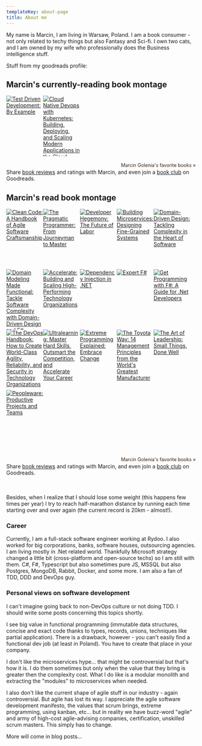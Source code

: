 ```yaml
---
templateKey: about-page
title: About me
---
```

My name is Marcin, I am living in Warsaw, Poland. I am a book consumer - not only related to techy things but also Fantasy and Sci-fi. I own two cats, and I am owned by my wife who professionally does the Business intelligence stuff.

Stuff from my goodreads profile:


<style type="text/css" media="screen">
  .gr_grid_container {
    /* customize grid container div here. eg: width: 500px; */
  }

  .gr_grid_book_container {
    /* customize book cover container div here */
    float: left;
    width: 98px;
    height: 160px;
    padding: 0px 0px;
    overflow: hidden;
  }
</style>
  <div id="gr_grid_widget_1601825743">
    <!-- Show static html as a placeholder in case js is not enabled - javascript include will override this if things work -->
        <h2>
  <a style="text-decoration: none;" rel="nofollow" href="https://www.goodreads.com/review/list/111877027-marcin-golenia?shelf=currently-reading&utm_medium=api&utm_source=grid_widget">Marcin's currently-reading book montage</a>
  </h2>
  <div class="gr_grid_container">
  <div class="gr_grid_book_container"><a title="Test Driven Development: By Example" rel="nofollow" href="https://www.goodreads.com/book/show/387190.Test_Driven_Development"><img alt="Test Driven Development: By Example" border="0" src="https://i.gr-assets.com/images/S/compressed.photo.goodreads.com/books/1372039943l/387190._SX98_.jpg" /></a></div>
  <div class="gr_grid_book_container"><a title="Cloud Native Devops with Kubernetes: Building, Deploying, and Scaling Modern Applications in the Cloud" rel="nofollow" href="https://www.goodreads.com/book/show/40988432-cloud-native-devops-with-kubernetes"><img alt="Cloud Native Devops with Kubernetes: Building, Deploying, and Scaling Modern Applications in the Cloud" border="0" src="https://i.gr-assets.com/images/S/compressed.photo.goodreads.com/books/1553104197l/40988432._SX98_.jpg" /></a></div>
  <br style="clear: both"/><br/><a class="gr_grid_branding" style="font-size: .9em; color: #382110; text-decoration: none; float: right; clear: both" rel="nofollow" href="https://www.goodreads.com/user/show/111877027-marcin-golenia">Marcin Golenia's favorite books »</a>
  <noscript><br/>Share <a rel="nofollow" href="/">book reviews</a> and ratings with Marcin, and even join a <a rel="nofollow" href="/group">book club</a> on Goodreads.</noscript>
  </div>
</div>
<script src="https://www.goodreads.com/review/grid_widget/111877027.Marcin's%20currently-reading%20book%20montage?cover_size=medium&hide_link=&hide_title=&num_books=20&order=a&shelf=currently-reading&sort=date_added&widget_id=1601825743" type="text/javascript" charset="utf-8"></script>



<script src="https://www.goodreads.com/review/custom_widget/111877027.Marcin's%20bookshelf:%20currently-reading?cover_position=left&cover_size=medium&num_books=5&order=a&shelf=currently-reading&show_author=1&show_cover=1&show_rating=1&show_review=1&show_tags=1&show_title=1&sort=date_added&widget_bg_color=FFFFFF&widget_bg_transparent=&widget_border_width=1&widget_id=1590421914&widget_text_color=000000&widget_title_size=small&widget_width=wide" type="text/javascript" charset="utf-8"></script>
<div id="gr_grid_widget_1590422013">
   <style type="text/css" media="screen">
      .gr_grid_container {
      /* customize grid container div here. eg: width: 500px; */
      }
      .gr_grid_book_container {
      /* customize book cover container div here */
      float: left;
      width: 98px;
      height: 160px;
      padding: 0px 0px;
      overflow: hidden;
      }
   </style>
   <!-- Show static html as a placeholder in case js is not enabled - javascript include will override this if things work -->
   <h2>
      <a style="text-decoration: none;" rel="nofollow" href="https://www.goodreads.com/review/list/111877027-marcin-golenia?shelf=read&utm_medium=api&utm_source=grid_widget">Marcin's read book montage</a>
   </h2>
   <div class="gr_grid_container">
      <div class="gr_grid_book_container"><a title="Clean Code: A Handbook of Agile Software Craftsmanship" rel="nofollow" href="https://www.goodreads.com/book/show/3735293-clean-code"><img alt="Clean Code: A Handbook of Agile Software Craftsmanship" border="0" src="https://i.gr-assets.com/images/S/compressed.photo.goodreads.com/books/1436202607l/3735293._SX98_.jpg" /></a></div>
      <div class="gr_grid_book_container"><a title="The Pragmatic Programmer: From Journeyman to Master" rel="nofollow" href="https://www.goodreads.com/book/show/4099.The_Pragmatic_Programmer"><img alt="The Pragmatic Programmer: From Journeyman to Master" border="0" src="https://i.gr-assets.com/images/S/compressed.photo.goodreads.com/books/1401432508l/4099._SX98_.jpg" /></a></div>
      <div class="gr_grid_book_container"><a title="Developer Hegemony: The Future of Labor" rel="nofollow" href="https://www.goodreads.com/book/show/35051753-developer-hegemony"><img alt="Developer Hegemony: The Future of Labor" border="0" src="https://i.gr-assets.com/images/S/compressed.photo.goodreads.com/books/1493740696l/35051753._SX98_.jpg" /></a></div>
      <div class="gr_grid_book_container"><a title="Building Microservices: Designing Fine-Grained Systems" rel="nofollow" href="https://www.goodreads.com/book/show/22512931-building-microservices"><img alt="Building Microservices: Designing Fine-Grained Systems" border="0" src="https://i.gr-assets.com/images/S/compressed.photo.goodreads.com/books/1403186979l/22512931._SX98_.jpg" /></a></div>
      <div class="gr_grid_book_container"><a title="Domain-Driven Design: Tackling Complexity in the Heart of Software" rel="nofollow" href="https://www.goodreads.com/book/show/179133.Domain_Driven_Design"><img alt="Domain-Driven Design: Tackling Complexity in the Heart of Software" border="0" src="https://i.gr-assets.com/images/S/compressed.photo.goodreads.com/books/1287493789l/179133._SX98_.jpg" /></a></div>
      <div class="gr_grid_book_container"><a title="Domain Modeling Made Functional: Tackle Software Complexity with Domain-Driven Design and F#" rel="nofollow" href="https://www.goodreads.com/book/show/34921689-domain-modeling-made-functional"><img alt="Domain Modeling Made Functional: Tackle Software Complexity with Domain-Driven Design and F#" border="0" src="https://i.gr-assets.com/images/S/compressed.photo.goodreads.com/books/1495325301l/34921689._SX98_.jpg" /></a></div>
      <div class="gr_grid_book_container"><a title="Accelerate: Building and Scaling High-Performing Technology Organizations" rel="nofollow" href="https://www.goodreads.com/book/show/35747076-accelerate"><img alt="Accelerate: Building and Scaling High-Performing Technology Organizations" border="0" src="https://i.gr-assets.com/images/S/compressed.photo.goodreads.com/books/1520615948l/35747076._SX98_.jpg" /></a></div>
      <div class="gr_grid_book_container"><a title="Dependency Injection in .NET" rel="nofollow" href="https://www.goodreads.com/book/show/9407722-dependency-injection-in-net"><img alt="Dependency Injection in .NET" border="0" src="https://i.gr-assets.com/images/S/compressed.photo.goodreads.com/books/1361784483l/9407722._SX98_.jpg" /></a></div>
      <div class="gr_grid_book_container"><a title="Expert F#" rel="nofollow" href="https://www.goodreads.com/book/show/2434449.Expert_F_"><img alt="Expert F#" border="0" src="https://i.gr-assets.com/images/S/compressed.photo.goodreads.com/books/1348866050l/2434449._SX98_.jpg" /></a></div>
      <div class="gr_grid_book_container"><a title="Get Programming with F#: A Guide for .Net Developers" rel="nofollow" href="https://www.goodreads.com/book/show/40617290-get-programming-with-f"><img alt="Get Programming with F#: A Guide for .Net Developers" border="0" src="https://i.gr-assets.com/images/S/compressed.photo.goodreads.com/books/1529763856l/40617290._SX98_.jpg" /></a></div>
      <div class="gr_grid_book_container"><a title="The DevOps Handbook: How to Create World-Class Agility, Reliability, and Security in Technology Organizations" rel="nofollow" href="https://www.goodreads.com/book/show/26083308-the-devops-handbook"><img alt="The DevOps Handbook: How to Create World-Class Agility, Reliability, and Security in Technology Organizations" border="0" src="https://i.gr-assets.com/images/S/compressed.photo.goodreads.com/books/1473461230l/26083308._SX98_.jpg" /></a></div>
      <div class="gr_grid_book_container"><a title="Ultralearning: Master Hard Skills, Outsmart the Competition, and Accelerate Your Career" rel="nofollow" href="https://www.goodreads.com/book/show/44770129-ultralearning"><img alt="Ultralearning: Master Hard Skills, Outsmart the Competition, and Accelerate Your Career" border="0" src="https://i.gr-assets.com/images/S/compressed.photo.goodreads.com/books/1554211384l/44770129._SX98_.jpg" /></a></div>
      <div class="gr_grid_book_container"><a title="Extreme Programming Explained: Embrace Change (The XP Series)" rel="nofollow" href="https://www.goodreads.com/book/show/67833.Extreme_Programming_Explained"><img alt="Extreme Programming Explained: Embrace Change" border="0" src="https://i.gr-assets.com/images/S/compressed.photo.goodreads.com/books/1386925310l/67833._SX98_.jpg" /></a></div>
      <div class="gr_grid_book_container"><a title="The Toyota Way: 14 Management Principles from the World's Greatest Manufacturer" rel="nofollow" href="https://www.goodreads.com/book/show/161789.The_Toyota_Way"><img alt="The Toyota Way: 14 Management Principles from the World's Greatest Manufacturer" border="0" src="https://i.gr-assets.com/images/S/compressed.photo.goodreads.com/books/1436741874l/161789._SX98_.jpg" /></a></div>
      <div class="gr_grid_book_container"><a title="The Art of Leadership: Small Things, Done Well" rel="nofollow" href="https://www.goodreads.com/book/show/50083106-the-art-of-leadership"><img alt="The Art of Leadership: Small Things, Done Well" border="0" src="https://i.gr-assets.com/images/S/compressed.photo.goodreads.com/books/1577255999l/50083106._SX98_SY160_.jpg" /></a></div>
      <div class="gr_grid_book_container"><a title="Peopleware: Productive Projects and Teams" rel="nofollow" href="https://www.goodreads.com/book/show/67825.Peopleware"><img alt="Peopleware: Productive Projects and Teams" border="0" src="https://i.gr-assets.com/images/S/compressed.photo.goodreads.com/books/1386925395l/67825._SX98_.jpg" /></a></div>
      <br style="clear: both"/><br/><a class="gr_grid_branding" style="font-size: .9em; color: #382110; text-decoration: none; float: right; clear: both" rel="nofollow" href="https://www.goodreads.com/user/show/111877027-marcin-golenia">Marcin Golenia's favorite books »</a>
      <noscript><br/>Share <a rel="nofollow" href="/">book reviews</a> and ratings with Marcin, and even join a <a rel="nofollow" href="/group">book club</a> on Goodreads.</noscript>
   </div>
</div>
<script src="https://www.goodreads.com/review/grid_widget/111877027.Marcin's%20read%20book%20montage?cover_size=medium&hide_link=&hide_title=&num_books=20&order=a&shelf=read&sort=date_added&widget_id=1590422013" type="text/javascript" charset="utf-8"></script>
<br/><br/>



Besides, when I realize that I should lose some weight (this happens few times per year) I try to reach half-marathon distance by running each time starting over and over again (the current record is 20km - almost!).

### Career

Currently, I am a full-stack software engineer working at Rydoo. I also worked for big corporations, banks, software houses, outsourcing agencies. I am living mostly in .Net related world. Thankfully Microsoft strategy changed a little bit (cross-platform and open-source techs) so I am still with them. C#, F#, Typescript but also sometimes pure JS, MSSQL but also Postgres, MongoDB, Rabbit, Docker, and some more. I am also a fan of TDD, DDD and DevOps guy.

### Personal views on software development

I can't imagine going back to non-DevOps culture or not doing TDD. I should write some posts concerning this topics shortly.

I see big value in functional programming (immutable data structures, concise and exact code thanks to types, records, unions, techniques like partial application). There is a drawback, however - you can't easily find a functional dev job (at least in Poland). You have to create that place in your company. 

I don't like the microservices hype... that might be controversial but that's how it is. I do them sometimes but only when the value that they bring is greater then the complexity cost. What I do like is a modular monolith and extracting the "modules" to microservices when needed.

I also don't like the current shape of agile stuff in our industry - again controversial. But agile has lost its way. I  appreciate the agile software development manifesto, the values that scrum brings, extreme programming, using kanban, etc... but in reality we have buzz-word "agile" and army of high-cost agile-advising companies, certification, unskilled scrum masters. This simply has to change.

More will come in blog posts...
